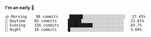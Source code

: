 <!--START_SECTION:waka-->
**I'm an early 🐤** 

```text
🌞 Morning    98 commits     ██████░░░░░░░░░░░░░░░░░░░   27.45% 
🌆 Daytime    85 commits     ██████░░░░░░░░░░░░░░░░░░░   23.81% 
🌃 Evening    156 commits    ███████████░░░░░░░░░░░░░░   43.7% 
🌙 Night      18 commits     █░░░░░░░░░░░░░░░░░░░░░░░░   5.04%

```



<!--END_SECTION:waka-->
